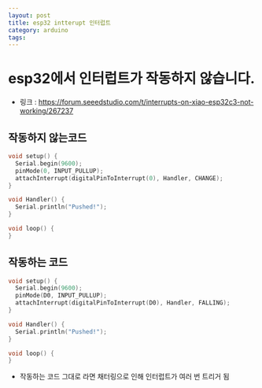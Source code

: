 ```yaml
---
layout: post
title: esp32 intterupt 인터럽트
category: arduino
tags:
---
```


# esp32에서 인터럽트가 작동하지 않습니다.
* 링크 : https://forum.seeedstudio.com/t/interrupts-on-xiao-esp32c3-not-working/267237

## 작동하지 않는코드
```c++
void setup() {
  Serial.begin(9600);
  pinMode(0, INPUT_PULLUP);
  attachInterrupt(digitalPinToInterrupt(0), Handler, CHANGE);
}

void Handler() {
  Serial.println("Pushed!");
}

void loop() {
}
```
## 작동하는 코드

```c++
void setup() {
  Serial.begin(9600);
  pinMode(D0, INPUT_PULLUP);
  attachInterrupt(digitalPinToInterrupt(D0), Handler, FALLING);
}

void Handler() {  
  Serial.println("Pushed!");
}

void loop() {
}
```
* 작동하는 코드 그대로 라면 채터링으로 인해 인터럽트가 여러 번 트리거 됨